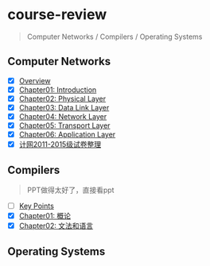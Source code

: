 # course-review

> Computer Networks / Compilers / Operating Systems

## Computer Networks

- [x] [Overview](computer-networks/overview.md)
- [x] [Chapter01: Introduction](computer-networks/chapter01-introduction.md)
- [x] [Chapter02: Physical Layer](computer-networks/chapter02-physical-layer.md)
- [x] [Chapter03: Data Link Layer](computer-networks/chapter03-data-link-layer.md)
- [x] [Chapter04: Network Layer](computer-networks/chapter04-network-layer.md)
- [x] [Chapter05: Transport Layer](computer-networks/chapter05-transport-layer.md)
- [x] [Chapter06: Application Layer](computer-networks/chapter06-application-layer.md)
- [x] [计网2011-2015级试卷整理](computer-networks/计网2011-2015级试卷整理.md)

## Compilers

> PPT做得太好了，直接看ppt

- [ ] [Key Points](compilers/key-points.md)
- [x] [Chapter01: 概论](compilers/chapter01-概论.md)
- [x] [Chapter02: 文法和语言](compilers/chapter02-文法和语言.md)

## Operating Systems
